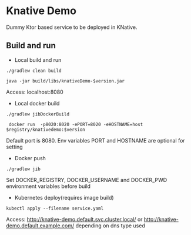 # Knative Demo

Dummy Ktor based service to be deployed in KNative.


## Build and run

- Local build and run

```
./gradlew clean build 

java -jar build/libs/knativeDemo-$version.jar
```

Access: localhost:8080

- Local docker build
```
./gradlew jibDockerBuild

 docker run  -p8020:8020 -ePORT=8020 -eHOSTNAME=host $registry/knativedemo:$version
```
Default port is 8080. Env variables PORT and HOSTNAME are optional for setting

- Docker push
```
./gradlew jib
```

Set DOCKER_REGISTRY, DOCKER_USERNAME and DOCKER_PWD environment variables before build 

- Kubernetes deploy(requires image build)

```
kubectl apply --filename service.yaml   
```

Access: http://knative-demo.default.svc.cluster.local/ or http://knative-demo.default.example.com/ depending on dns type used

